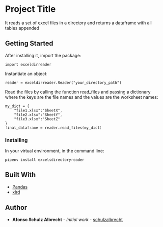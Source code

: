 # Project Title

It reads a set of excel files in a directory and returns a dataframe with all tables appended

## Getting Started

After installing it, import the package:

```
import exceldirreader
```

Instantiate an object:

```
reader = exceldirreader.Reader("your_directory_path")
```

Read the files by calling the function read_files and passing a dictionary where the keys are the file names and the values are the worksheet names:
```
my_dict = {
    "file1.xlsx":"SheetX",
    "file2.xlsx":"SheetY",
    "file3.xlsx":"SheetZ"
}
final_dataframe = reader.read_files(my_dict)
```


### Installing

In your virtual environment, in the command line:

```
pipenv install excelsdirectoryreader
```

## Built With

* [Pandas](https://pandas.pydata.org/pandas-docs/stable/)
* [xlrd](https://xlrd.readthedocs.io/en/latest/)

## Author

* **Afonso Schulz Albrecht** - *Initial work* - [schulzalbrecht](https://github.com/schulzalbrecht)


